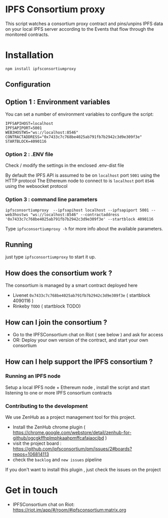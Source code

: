 # IPFS Consortium proxy

This script watches a consortium proxy contract and pins/unpins IPFS data on your local
IPFS server according to the Events that flow through the monitored contracts.

# Installation

`npm install ipfsconsortiumproxy`

## Configuration

## Option 1 : Environment variables

You can set a number of environment variables to configure the script:

```
IPFSAPIHOST=localhost
IPFSAPIPORT=5001
WEB3HOSTWS="ws://localhost:8546"
CONTRACTADDRESS="0x7433c7c768be4025ab791fb7b2942c3d9e309f3e"
STARTBLOCK=4090116
```

### Option 2 : .ENV file
Check / modify the settings in the enclosed .env-dist file

By default the IPFS API is assumed to be on `localhost` port `5001` using the HTTP protocol
The Ethereum node to connect to is `localhost` port `8546` using the websocket protocol

### Option 3 : command line parameters

```
ipfsconsortiumproxy  --ipfsapihost localhost --ipfsapiport 5001 --web3hostws "ws://localhost:8546" --contractaddress '0x7433c7c768be4025ab791fb7b2942c3d9e309f3e' --startblock 4090116
```

Type `ipfsconsortiumproxy -h` for more info about the available parameters.

## Running

just type `ipfsconsortiumproxy` to start it up.


## How does the consortium work ?

The consortium is managed by a smart contract deployed here 

* Livenet `0x7433c7c768be4025ab791fb7b2942c3d9e309f3e` ( startblock 4090116 )
* Rinkeby `TODO` ( startblock TODO)

## How can I join the consortium ?

* Go to the IPFSConsortium chat on Riot ( see below ) and ask for access
* OR: Deploy your own version of the contract, and start your own consortium

## How can I help support the IPFS consortium ?

### Running an IPFS node

Setup a local IPFS node + Ethereum node , install the script and start listening to one or more IPFS consortium contracts

### Contributing to the development

We use ZenHub as a project management tool for this project.

- Install the ZenHub chrome plugin ( https://chrome.google.com/webstore/detail/zenhub-for-github/ogcgkffhplmphkaahpmffcafajaocjbd )
- visit the project board : https://github.com/ipfsconsortium/pm/issues/2#boards?repos=106814113
- check the `backlog` and `new issues` pipeline 

If you don't want to install this plugin , just check the issues on the project 

# Get in touch

- IPFSConsortium chat on Riot: https://riot.im/app/#/room/#ipfsconsortium:matrix.org


